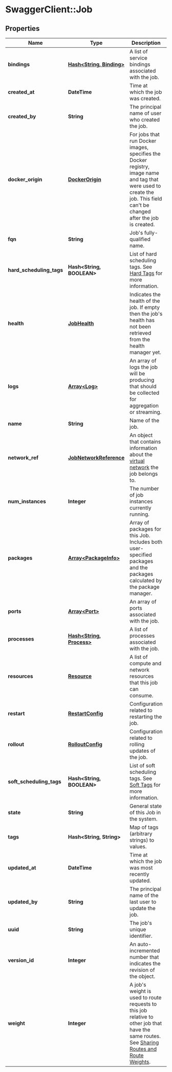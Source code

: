 # SwaggerClient::Job

## Properties
Name | Type | Description | Notes
------------ | ------------- | ------------- | -------------
**bindings** | [**Hash&lt;String, Binding&gt;**](Binding.md) | A list of service bindings associated with the job. | [optional] 
**created_at** | **DateTime** | Time at which the job was created. | [optional] 
**created_by** | **String** | The principal name of user who created the job. | [optional] 
**docker_origin** | [**DockerOrigin**](DockerOrigin.md) | For jobs that run Docker images, specifies the Docker registry, image name and tag that were used to create the job. This field can&#39;t be changed after the job is created. | [optional] 
**fqn** | **String** | Job&#39;s fully-qualified name. | 
**hard_scheduling_tags** | **Hash&lt;String, BOOLEAN&gt;** | List of hard scheduling tags. See [Hard Tags](http://enterprise-docs.apcera.com/other/job-scheduling/#hard-tags) for more information. | [optional] 
**health** | [**JobHealth**](JobHealth.md) | Indicates the health of the job. If empty then the job&#39;s health has not been retrieved from the health manager yet. | [optional] 
**logs** | [**Array&lt;Log&gt;**](Log.md) | An array of logs the job will be producing that should be collected for aggregation or streaming. | [optional] 
**name** | **String** | Name of the job. | [optional] 
**network_ref** | [**JobNetworkReference**](JobNetworkReference.md) | An object that contains information about the [virtual network](#virtualnetwork) the job belongs to. | [optional] 
**num_instances** | **Integer** | The number of job instances currently running. | [optional] 
**packages** | [**Array&lt;PackageInfo&gt;**](PackageInfo.md) | Array of packages for this Job. Includes both user-specified packages and the packages calculated by the package manager. | [optional] 
**ports** | [**Array&lt;Port&gt;**](Port.md) | An array of ports associated with the job. | [optional] 
**processes** | [**Hash&lt;String, Process&gt;**](Process.md) | A list of processes associated with the job. | [optional] 
**resources** | [**Resource**](Resource.md) | A list of compute and network resources that this job can consume. | [optional] 
**restart** | [**RestartConfig**](RestartConfig.md) | Configuration related to restarting the job. | [optional] 
**rollout** | [**RolloutConfig**](RolloutConfig.md) | Configuration related to rolling updates of the job. | [optional] 
**soft_scheduling_tags** | **Hash&lt;String, BOOLEAN&gt;** | List of soft scheduling tags. See [Soft Tags](http://enterprise-docs.apcera.com/other/job-scheduling/#soft-tags) for more information. | [optional] 
**state** | **String** | General state of this Job in the system. | [optional] 
**tags** | **Hash&lt;String, String&gt;** | Map of tags (arbitrary strings) to values. | [optional] 
**updated_at** | **DateTime** | Time at which the job was most recently updated. | [optional] 
**updated_by** | **String** | The principal name of the last user to update the job. | [optional] 
**uuid** | **String** | The job&#39;s unique identifier. | [optional] 
**version_id** | **Integer** | An auto-incremented number that indicates the revision of the object. | [optional] 
**weight** | **Integer** | A job&#39;s weight is used to route requests to this job relative to other job that have the same routes. See [Sharing Routes and Route Weights](http://docs.apcera.com/jobs/routes/#about-route-weights). | [optional] 



